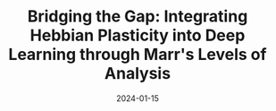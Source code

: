 ---
title: "Bridging the Gap: Integrating Hebbian Plasticity into Deep Learning through Marr's Levels of Analysis"
collection: papers
category: manuscripts
permalink: /paper/2024-hebbian-plasticity
excerpt: 'Exploring the integration of Hebbian learning principles into modern deep learning architectures using Marr&apos;s computational framework.'
date: 2024-01-15
paperurl: 'https://medium.com/@murraykeith64/bridging-the-gap-integrating-hebbian-plasticity-into-deep-learning-through-marrs-levels-of-12c55514350d'
citation: 'Murray, K., & McManus, M. (2023). &quot;Bridging the Gap: Integrating Hebbian Plasticity into Deep Learning through Marr&apos;s Levels of Analysis.&quot; Medium.'
---